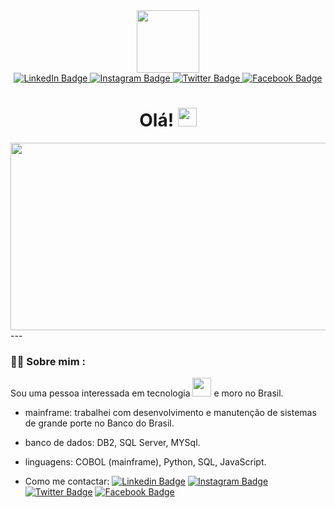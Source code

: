 <div id="header" align="center">
  <img src="https://media.giphy.com/media/M9gbBd9nbDrOTu1Mqx/giphy.gif" width="100"/>
  <div id="badges">
  <a href="https://www.linkedin.com/in/jo%C3%A3o-tobias-s-pontes-586b1738/">
    <img src="https://img.shields.io/badge/LinkedIn-blue?style=for-the-badge&logo=linkedin&logoColor=white" alt="LinkedIn Badge"/>
  </a>
  <a href="https://www.instagram.com/jtspontes/?hl=pt-br">
    <img src="https://img.shields.io/badge/Instagram-purple?style=for-the-badge&logo=instagram&logoColor=white" alt="Instagram Badge"/>
  </a>
  <a href="https://twitter.com/jtspontes">
    <img src="https://img.shields.io/badge/Twitter-blue?style=for-the-badge&logo=twitter&logoColor=white" alt="Twitter Badge"/>
  </a>
   <a href="https://www.facebook.com/tobiaspontes">
    <img src="https://img.shields.io/badge/Facebook-blue?style=for-the-badge&logo=facebook&logoColor=white" alt="Facebook Badge"/>
  </a>
  </div>
  <img src="https://komarev.com/ghpvc/?username=tobiaspontes&style=flat-square&color=blue" alt=""/>
  <h1>
  Olá!
  <img src="https://media.giphy.com/media/hvRJCLFzcasrR4ia7z/giphy.gif" width="30px"/>
</h1>
</div>
<div align="center">
  <img src="https://media.giphy.com/media/dWesBcTLavkZuG35MI/giphy.gif" width="600" height="300"/>
</div>
---

### :technologist: Sobre mim :
Sou uma pessoa interessada em tecnologia <img src="https://media.giphy.com/media/WUlplcMpOCEmTGBtBW/giphy.gif" width="30"> e moro no Brasil.
- mainframe: trabalhei com desenvolvimento e manutenção de sistemas de grande porte no Banco do Brasil.

- banco de dados: DB2, SQL Server, MYSql.

- linguagens: COBOL (mainframe), Python, SQL, JavaScript.

- Como me contactar: [![Linkedin Badge](https://img.shields.io/badge/LinkedIn-blue?style=for-the-badge&logo=linkedin&logoColor=white)](https://www.linkedin.com/in/jo%C3%A3o-tobias-s-pontes-586b1738/) [![Instagram Badge](https://img.shields.io/badge/Instagram-purple?style=for-the-badge&logo=instagram&logoColor=white)](https://www.instagram.com/jtspontes/?hl=pt-br) [![Twitter Badge](https://img.shields.io/badge/Twitter-blue?style=for-the-badge&logo=twitter&logoColor=white)](https://twitter.com/jtspontes) [![Facebook Badge](https://img.shields.io/badge/Facebook-blue?style=for-the-badge&logo=facebook&logoColor=white)](https://www.facebook.com/tobiaspontes)
